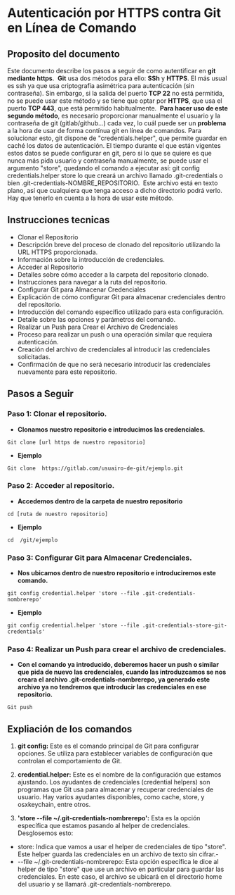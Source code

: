  # **Autenticación por HTTPS contra Git en Línea de Comando**

## **Proposito del documento**

Este documento describe los pasos a seguir de como autentificar en **git mediante https**. 
**Git** usa dos métodos para ello: **SSh** y **HTTPS**. El más usual es ssh ya que usa criptografía asimétrica para autenticación (sin contraseña). Sin embargo, si la salida del puerto **TCP 22** no está permitida, no se puede usar este método y se tiene que optar por **HTTPS**, que usa el puerto **TCP 443**, que está permitido habitualmente. 
**Para hacer uso de este segundo método**, es necesario proporcionar manualmente el usuario y la contraseña de git (gitlab/github...) cada vez, lo cuál puede ser un **problema** a la hora de usar de forma contínua git en línea de comandos.
Para solucionar esto, git dispone de "credentials.helper", que permite guardar en caché los datos de autenticación. El tiempo durante el que están vigentes estos datos se puede configurar en git, pero si lo que se quiere es que nunca más pida usuario y contraseña manualmente, se puede usar el argumento "store", quedando el comando a ejecutar así:
git config credentials.helper store
lo que creará un archivo llamado .git-credentials o bien .git-credentials-NOMBRE_REPOSITORIO. 
Este archivo está en texto plano, así que cualquiera que tenga acceso a dicho directorio podrá verlo. Hay que tenerlo en cuenta a la hora de usar este método.

## **Instrucciones tecnicas**

- Clonar el Repositorio
- Descripción breve del proceso de clonado del repositorio utilizando la URL HTTPS proporcionada.
- Información sobre la introducción de credenciales.
- Acceder al Repositorio
- Detalles sobre cómo acceder a la carpeta del repositorio clonado.
- Instrucciones para navegar a la ruta del repositorio.
- Configurar Git para Almacenar Credenciales
- Explicación de cómo configurar Git para almacenar credenciales dentro del repositorio.
- Introducción del comando específico utilizado para esta configuración.
- Detalle sobre las opciones y parámetros del comando.
- Realizar un Push para Crear el Archivo de Credenciales
- Proceso para realizar un push o una operación similar que requiera autenticación.
- Creación del archivo de credenciales al introducir las credenciales solicitadas.
- Confirmación de que no será necesario introducir las credenciales nuevamente para este repositorio.

## **Pasos a Seguir**

### **Paso 1: Clonar el repositorio.**

- **Clonamos nuestro repositorio e introducimos las credenciales.**
  
```
Git clone [url https de nuestro repositorio]
```

- **Ejemplo**
  
```
Git clone  https://gitlab.com/usuairo-de-git/ejemplo.git
```

### **Paso 2: Acceder al repositorio.**

- **Accedemos dentro de la carpeta de nuestro repositorio**
  
```
cd [ruta de nuestro repositorio]
```

- **Ejemplo**
  
```
cd  /git/ejemplo
```

### **Paso 3: Configurar Git para Almacenar Credenciales.**

- **Nos ubicamos dentro de nuestro repositorio e introduciremos este comando.**
  
```
git config credential.helper 'store --file .git-credentials-nombrerepo' 
```

- **Ejemplo**

```
git config credential.helper 'store --file .git-credentials-store-git-credentials' 
```

### **Paso 4: Realizar un Push para crear el archivo de credenciales.**

- **Con el comando ya introducido, deberemos hacer un push o similar que pida de nuevo las credenciales, cuando las introduzcamos se nos creara el archivo .git-credentials-nombrerepo, ya generado este archivo ya no tendremos que introducir las credenciales en ese repositorio.**
  
```
Git push 
```

## Expliación de los comandos
1. **git config:** Este es el comando principal de Git para configurar opciones. Se utiliza para establecer variables de configuración que controlan el comportamiento de Git.

2. **credential.helper:** Este es el nombre de la configuración que estamos ajustando. Los ayudantes de credenciales (credential helpers) son programas que Git usa para almacenar y recuperar credenciales de usuario. Hay varios ayudantes disponibles, como cache, store, y osxkeychain, entre otros.

3. **'store --file ~/.git-credentials-nombrerepo':** Esta es la opción específica que estamos pasando al helper de credenciales. Desglosemos esto:
- store: Indica que vamos a usar el helper de credenciales de tipo "store". Este helper guarda las credenciales en un archivo de texto sin cifrar.-
-  --file ~/.git-credentials-nombrerepo: Esta opción específica le dice al helper de tipo "store" que use un archivo en particular para guardar las credenciales. En este caso, el archivo se ubicará en el directorio home del usuario y se llamará .git-credentials-nombrerepo.



